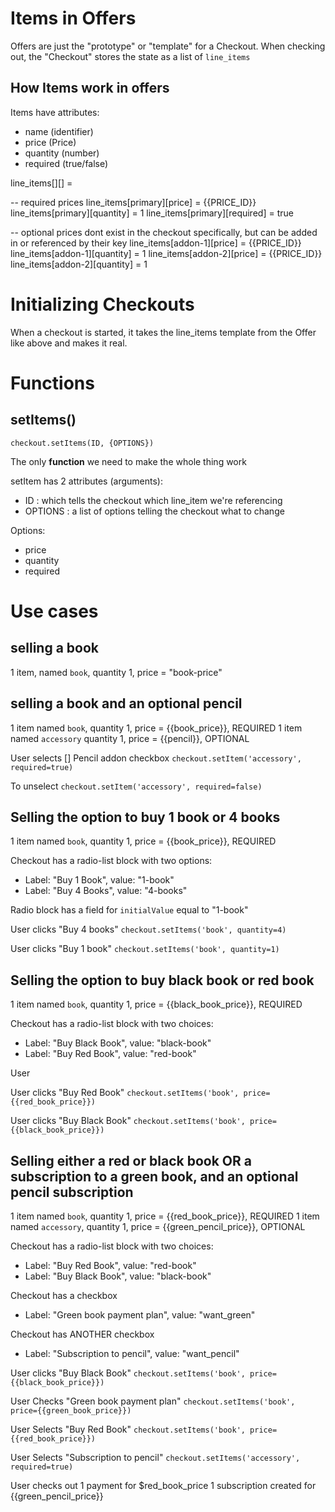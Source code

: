 
# Items in Offers

Offers are just the "prototype" or "template" for a Checkout.
When checking out, the "Checkout" stores the state as a list of `line_items` 

## How Items work in offers

Items have attributes:
- name (identifier)
- price (Price)
- quantity (number)
- required (true/false) 
  
line_items[<NAME>][<ATTRIBUTE>] = <VALUE>

-- required prices
line_items[primary][price]    = {{PRICE_ID}} 
line_items[primary][quantity] = 1 
line_items[primary][required] = true 
  
-- optional prices
dont exist in the checkout specifically, but can be added in or referenced by their key 
line_items[addon-1][price]     = {{PRICE_ID}} 
line_items[addon-1][quantity]  = 1 
line_items[addon-2][price]     = {{PRICE_ID}} 
line_items[addon-2][quantity]  = 1


# Initializing Checkouts

When a checkout is started, it takes the line_items template from the Offer like above and makes it real. 

# Functions

## setItems() 

`checkout.setItems(ID, {OPTIONS})`

The only **function** we need to make the whole thing work 

setItem has 2 attributes (arguments):
- ID      : which tells the checkout which line_item we're referencing
- OPTIONS : a list of options telling the checkout what to change

Options:
- price
- quantity
- required 





# Use cases

## selling a book 

1 item, named `book`, quantity 1, price = "book-price"


## selling a book and an optional pencil

1 item named `book`,     quantity 1, price = {{book_price}}, REQUIRED
1 item named `accessory` quantity 1, price = {{pencil}},     OPTIONAL

User selects [] Pencil addon checkbox 
`checkout.setItem('accessory', required=true)` 

To unselect
`checkout.setItem('accessory', required=false)` 


## Selling the option to buy 1 book or 4 books

1 item named `book`, quantity 1, price = {{book_price}}, REQUIRED

Checkout has a radio-list block with two options:
- Label: "Buy 1 Book",  value: "1-book"
- Label: "Buy 4 Books", value: "4-books"

Radio block has a field for `initialValue` equal to "1-book"

User clicks "Buy 4 books"
`checkout.setItems('book', quantity=4)`

User clicks "Buy 1 book"
`checkout.setItems('book', quantity=1)`


## Selling the option to buy black book or red book

1 item named `book`, quantity 1, price = {{black_book_price}}, REQUIRED

Checkout has a radio-list block with two choices:
- Label: "Buy Black Book", value: "black-book"
- Label: "Buy Red Book",   value: "red-book"

User 

User clicks "Buy Red Book"
`checkout.setItems('book', price={{red_book_price}})`

User clicks "Buy Black Book"
`checkout.setItems('book', price={{black_book_price}})`


##  Selling either a red or black book OR a subscription to a green book, and an optional pencil subscription

1 item named `book`,      quantity 1, price = {{red_book_price}},     REQUIRED
1 item named `accessory`, quantity 1, price = {{green_pencil_price}}, OPTIONAL

Checkout has a radio-list block with two choices:
- Label: "Buy Red Book",   value: "red-book"
- Label: "Buy Black Book", value: "black-book"

Checkout has a checkbox 
- Label: "Green book payment plan", value: "want_green"

Checkout has ANOTHER checkbox
- Label: "Subscription to pencil", value: "want_pencil"

User clicks "Buy Black Book"
`checkout.setItems('book', price={{black_book_price}})`

User Checks "Green book payment plan"
`checkout.setItems('book', price={{green_book_price}})`

User Selects "Buy Red Book"
`checkout.setItems('book', price={{red_book_price}})`

User Selects "Subscription to pencil"
`checkout.setItems('accessory', required=true)`

User checks out
1 payment for $red_book_price 
1 subscription created for {{green_pencil_price}}
